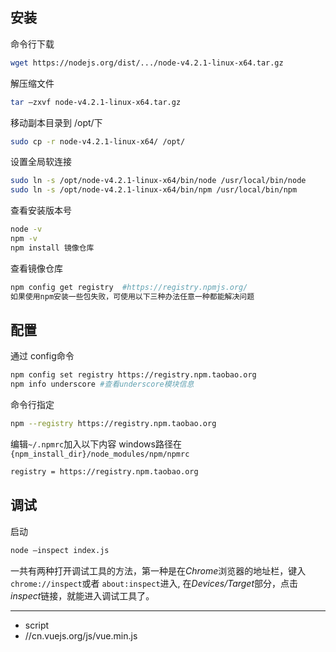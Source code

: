 ## 安装
命令行下载
```sh
wget https://nodejs.org/dist/.../node-v4.2.1-linux-x64.tar.gz
```
解压缩文件


```sh
tar –zxvf node-v4.2.1-linux-x64.tar.gz
```

移动副本目录到 /opt/下
```sh
sudo cp -r node-v4.2.1-linux-x64/ /opt/
```
设置全局软连接
```sh
sudo ln -s /opt/node-v4.2.1-linux-x64/bin/node /usr/local/bin/node
sudo ln -s /opt/node-v4.2.1-linux-x64/bin/npm /usr/local/bin/npm
```

查看安装版本号
```sh
node -v
npm -v
npm install 镜像仓库
```
查看镜像仓库

```sh
npm config get registry  #https://registry.npmjs.org/
如果使用npm安装一些包失败，可使用以下三种办法任意一种都能解决问题
```

## 配置
通过 config命令

```sh
npm config set registry https://registry.npm.taobao.org
npm info underscore #查看underscore模块信息
```

命令行指定

```sh
npm --registry https://registry.npm.taobao.org 
```


编辑`~/.npmrc`加入以下内容
windows路径在 `{npm_install_dir}/node_modules/npm/npmrc`
```sh
registry = https://registry.npm.taobao.org
```

## 调试

启动
```sh
node –inspect index.js
```
一共有两种打开调试工具的方法，第一种是在*Chrome*浏览器的地址栏，键入`chrome://inspect`或者 `about:inspect`进入, 在*Devices/Target*部分，点击*inspect*链接，就能进入调试工具了。

---
- script 
- //cn.vuejs.org/js/vue.min.js